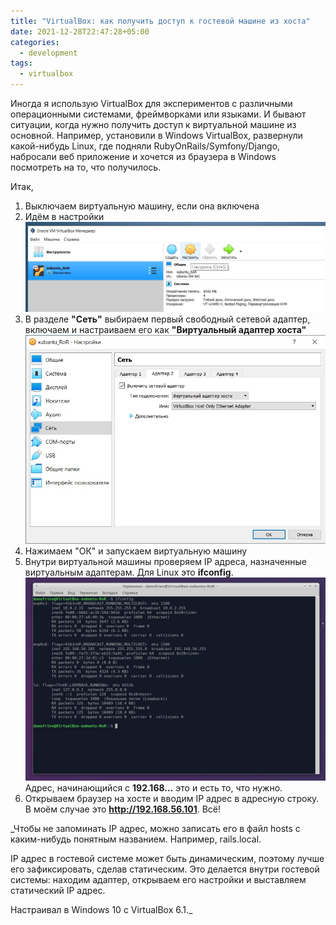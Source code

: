 ```yaml
---
title: "VirtualBox: как получить доступ к гостевой машине из хоста"
date: 2021-12-28T22:47:28+05:00
categories:
  - development
tags:
  - virtualbox
---
```

Иногда я использую VirtualBox для экспериментов с различными операционными системами, фреймворками или языками. И бывают
 ситуации, когда нужно получить доступ к виртуальной машине из основной. Например, установили в Windows VirtualBox,
 развернули какой-нибудь Linux, где подняли RubyOnRails/Symfony/Django, набросали веб приложение и хочется из
 браузера в Windows посмотреть на то, что получилось.

Итак,

1. Выключаем виртуальную машину, если она включена
2. Идём в настройки ![vm-settings](/assets/images/2021-12-28-access-from-host-to-guest-in-virtualbox/vm-settings.jpg)
3. В разделе **"Сеть"** выбираем первый свободный сетевой адаптер, включаем и настраиваем его как **"Виртуальный адаптер хоста"** ![vm-settings](/assets/images/2021-12-28-access-from-host-to-guest-in-virtualbox/virtual-host-adapter.jpg)
4. Нажимаем "ОК" и запускаем виртуальную машину
5. Внутри виртуальной машины проверяем IP адреса, назначенные виртуальным адаптерам. Для Linux это **ifconfig**. ![vm-settings](/assets/images/2021-12-28-access-from-host-to-guest-in-virtualbox/ifconfig.jpg) Адрес, начинающийся с **192.168...** это и есть то, что нужно.
6. Открываем браузер на хосте и вводим IP адрес в адресную строку. В моём случае это **http://192.168.56.101**. Всё!

_Чтобы не запоминать IP адрес, можно записать его в файл hosts с каким-нибудь понятным названием. Например, rails.local.

IP адрес в гостевой системе может быть динамическим, поэтому лучше его зафиксировать, сделав статическим. Это делается внутри гостевой системы: находим адаптер, открываем его настройки и выставляем статический IP адрес.

Настраивал в Windows 10 с VirtualBox 6.1._